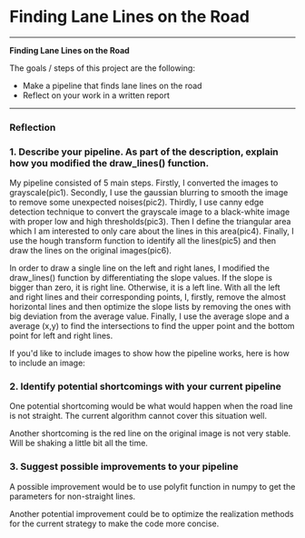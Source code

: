 # **Finding Lane Lines on the Road** 

---

**Finding Lane Lines on the Road**

The goals / steps of this project are the following:
* Make a pipeline that finds lane lines on the road
* Reflect on your work in a written report


[//]: # (Image References)

[image1]: ./examples/grayscale.jpg "Grayscale"

---

### Reflection

### 1. Describe your pipeline. As part of the description, explain how you modified the draw_lines() function.

My pipeline consisted of 5 main steps. Firstly, I converted the images to grayscale(pic1). Secondly, I use the gaussian blurring to smooth the image to remove some unexpected noises(pic2). Thirdly, I use canny edge detection technique to convert the grayscale image to a black-white image with proper low and high thresholds(pic3). Then I define the triangular area which I am interested to only care about the lines in this area(pic4). Finally, I use the hough transform function to identify all the lines(pic5) and then draw the lines on the original images(pic6).

In order to draw a single line on the left and right lanes, I modified the draw_lines() function by differentiating the slope values. If the slope is bigger than zero, it is right line. Otherwise, it is a left line. With all the left and right lines and their corresponding points, I, firstly, remove the almost horizontal lines and then optimize the slope lists by removing the ones with big deviation from the average value. Finally, I use the average slope and a average (x,y) to find the intersections to find the upper point and the bottom point for left and right lines.

If you'd like to include images to show how the pipeline works, here is how to include an image: 

[pic1]: ./test_images_middle/solidWhiteCurve1.jpg "Grayscale"
[pic2]: ./test_images_middle/solidWhiteCurve2.jpg "Gaussian blurring"
[pic3]: ./test_images_middle/solidWhiteCurve3.jpg "Canny edge"
[pic4]: ./test_images_middle/solidWhiteCurve4.jpg "Interested area"
[pic5]: ./test_images_middle/solidWhiteCurve5.jpg "Draw line"
[pic6]: ./test_images_middle/solidWhiteCurve6.jpg "Original image with line"


### 2. Identify potential shortcomings with your current pipeline


One potential shortcoming would be what would happen when the road line is not straight. The current algorithm cannot cover this situation well.

Another shortcoming is the red line on the original image is not very stable. Will be shaking a little bit all the time.


### 3. Suggest possible improvements to your pipeline

A possible improvement would be to use polyfit function in numpy to get the parameters for non-straight lines.

Another potential improvement could be to optimize the realization methods for the current strategy to make the code more concise.
